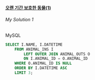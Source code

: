 #### [오랜 기간 보호한 동물(1)](https://programmers.co.kr/learn/courses/30/lessons/59044)


###### My Solution 1

MySQL
```sql
SELECT I.NAME, I.DATETIME
    FROM ANIMAL_INS I
        LEFT OUTER JOIN ANIMAL_OUTS O
        ON I.ANIMAL_ID = O.ANIMAL_ID
    WHERE O.ANIMAL_ID IS NULL
    ORDER BY I.DATETIME ASC
    LIMIT 3;
```
